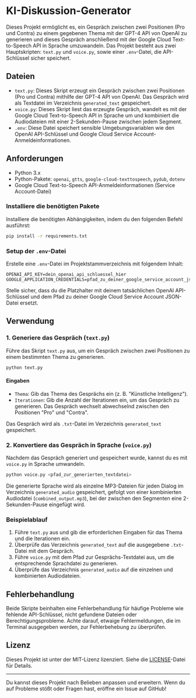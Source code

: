 # KI-Diskussion-Generator

Dieses Projekt ermöglicht es, ein Gespräch zwischen zwei Positionen (Pro und Contra) zu einem gegebenen Thema mit der GPT-4 API von OpenAI zu generieren und dieses Gespräch anschließend mit der Google Cloud Text-to-Speech API in Sprache umzuwandeln. Das Projekt besteht aus zwei Hauptskripten: `text.py` und `voice.py`, sowie einer `.env`-Datei, die API-Schlüssel sicher speichert.

## Dateien

- `text.py`: Dieses Skript erzeugt ein Gespräch zwischen zwei Positionen (Pro und Contra) mithilfe der GPT-4 API von OpenAI. Das Gespräch wird als Textdatei im Verzeichnis `generated_text` gespeichert.
- `voice.py`: Dieses Skript liest das erzeugte Gespräch, wandelt es mit der Google Cloud Text-to-Speech API in Sprache um und kombiniert die Audiodateien mit einer 2-Sekunden-Pause zwischen jedem Segment.
- `.env`: Diese Datei speichert sensible Umgebungsvariablen wie den OpenAI API-Schlüssel und Google Cloud Service Account-Anmeldeinformationen.

## Anforderungen

- Python 3.x
- Python-Pakete: `openai`, `gtts`, `google-cloud-texttospeech`, `pydub`, `dotenv`
- Google Cloud Text-to-Speech API-Anmeldeinformationen (Service Account-Datei)

### Installiere die benötigten Pakete

Installiere die benötigten Abhängigkeiten, indem du den folgenden Befehl ausführst:

```bash
pip install -r requirements.txt
```

### Setup der `.env`-Datei

Erstelle eine `.env`-Datei im Projektstammverzeichnis mit folgendem Inhalt:

```
OPENAI_API_KEY=dein_openai_api_schluessel_hier
GOOGLE_APPLICATION_CREDENTIALS=pfad_zu_deiner_google_service_account_json
```

Stelle sicher, dass du die Platzhalter mit deinem tatsächlichen OpenAI API-Schlüssel und dem Pfad zu deiner Google Cloud Service Account JSON-Datei ersetzt.

## Verwendung

### 1. Generiere das Gespräch (`text.py`)

Führe das Skript `text.py` aus, um ein Gespräch zwischen zwei Positionen zu einem bestimmten Thema zu generieren.

```bash
python text.py
```

#### Eingaben

- `Thema`: Gib das Thema des Gesprächs ein (z. B. "Künstliche Intelligenz").
- `Iterationen`: Gib die Anzahl der Iterationen ein, um das Gespräch zu generieren. Das Gespräch wechselt abwechselnd zwischen den Positionen "Pro" und "Contra".

Das Gespräch wird als `.txt`-Datei im Verzeichnis `generated_text` gespeichert.

### 2. Konvertiere das Gespräch in Sprache (`voice.py`)

Nachdem das Gespräch generiert und gespeichert wurde, kannst du es mit `voice.py` in Sprache umwandeln.

```bash
python voice.py <pfad_zur_generierten_textdatei>
```

Die generierte Sprache wird als einzelne MP3-Dateien für jeden Dialog im Verzeichnis `generated_audio` gespeichert, gefolgt von einer kombinierten Audiodatei (`combined_output.mp3`), bei der zwischen den Segmenten eine 2-Sekunden-Pause eingefügt wird.

### Beispielablauf

1. Führe `text.py` aus und gib die erforderlichen Eingaben für das Thema und die Iterationen ein.
2. Überprüfe das Verzeichnis `generated_text` auf die ausgegebene `.txt`-Datei mit dem Gespräch.
3. Führe `voice.py` mit dem Pfad zur Gesprächs-Textdatei aus, um die entsprechende Sprachdatei zu generieren.
4. Überprüfe das Verzeichnis `generated_audio` auf die einzelnen und kombinierten Audiodateien.

## Fehlerbehandlung

Beide Skripte beinhalten eine Fehlerbehandlung für häufige Probleme wie fehlende API-Schlüssel, nicht gefundene Dateien oder Berechtigungsprobleme. Achte darauf, etwaige Fehlermeldungen, die im Terminal ausgegeben werden, zur Fehlerbehebung zu überprüfen.

## Lizenz

Dieses Projekt ist unter der MIT-Lizenz lizenziert. Siehe die [LICENSE](LICENSE)-Datei für Details.

---

Du kannst dieses Projekt nach Belieben anpassen und erweitern. Wenn du auf Probleme stößt oder Fragen hast, eröffne ein Issue auf GitHub!
